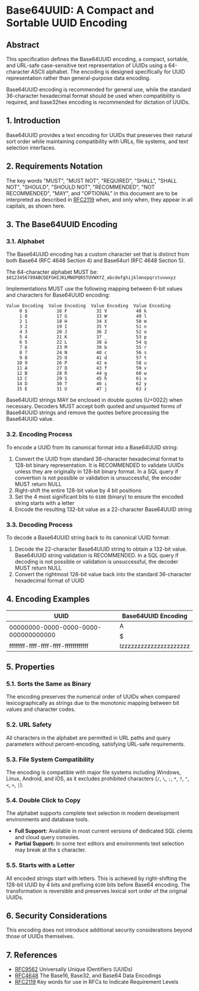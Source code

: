 # Base64UUID: A Compact and Sortable UUID Encoding

## Abstract

This specification defines the Base64UUID encoding, a compact, sortable, and URL-safe case-sensitive text representation of UUIDs using a 64-character ASCII alphabet. The encoding is designed specifically for UUID representation rather than general-purpose data encoding.

Base64UUID encoding is recommended for general use, while the standard 36-character hexadecimal format should be used when compatibility is required, and base32hex encoding is recommended for dictation of UUIDs.

## 1. Introduction

Base64UUID provides a text encoding for UUIDs that preserves their natural sort order while maintaining compatibility with URLs, file systems, and text selection interfaces.

## 2. Requirements Notation

The key words "MUST", "MUST NOT", "REQUIRED", "SHALL", "SHALL NOT", "SHOULD", "SHOULD NOT", "RECOMMENDED", "NOT RECOMMENDED", "MAY", and "OPTIONAL" in this document are to be interpreted as described in [RFC2119](https://datatracker.ietf.org/doc/html/rfc2119) when, and only when, they appear in all capitals, as shown here.

## 3. The Base64UUID Encoding

### 3.1. Alphabet

The Base64UUID encoding has a custom character set that is distinct from both Base64 (RFC 4648 Section 4) and Base64url (RFC 4648 Section 5).

The 64-character alphabet MUST be:
`$0123456789ABCDEFGHIJKLMNOPQRSTUVWXYZ_abcdefghijklmnopqrstuvwxyz`

Implementations MUST use the following mapping between 6-bit values and characters for Base64UUID encoding:
```
Value Encoding  Value Encoding  Value Encoding  Value Encoding
     0 $           16 F           32 V           48 k
     1 0           17 G           33 W           49 l
     2 1           18 H           34 X           50 m
     3 2           19 I           35 Y           51 n
     4 3           20 J           36 Z           52 o
     5 4           21 K           37 _           53 p
     6 5           22 L           38 a           54 q
     7 6           23 M           39 b           55 r
     8 7           24 N           40 c           56 s
     9 8           25 O           41 d           57 t
    10 9           26 P           42 e           58 u
    11 A           27 Q           43 f           59 v
    12 B           28 R           44 g           60 w
    13 C           29 S           45 h           61 x
    14 D           30 T           46 i           62 y
    15 E           31 U           47 j           63 z
```

Base64UUID strings MAY be enclosed in double quotes (U+0022) when necessary. Decoders MUST accept both quoted and unquoted forms of Base64UUID strings and remove the quotes before processing the Base64UUID value.

### 3.2. Encoding Process

To encode a UUID from its canonical format into a Base64UUID string:
1. Convert the UUID from standard 36-character hexadecimal format to 128-bit binary representation. It is RECOMMENDED to validate UUIDs unless they are originally in 128-bit binary format. In a SQL query if convertion is not possible or validation is unsuccessful, the encoder MUST return NULL
2. Right-shift the entire 128-bit value by 4 bit positions
3. Set the 4 most significant bits to `0100` (binary) to ensure the encoded string starts with a letter
4. Encode the resulting 132-bit value as a 22-character Base64UUID string

### 3.3. Decoding Process

To decode a Base64UUID string back to its canonical UUID format:
1. Decode the 22-character Base64UUID string to obtain a 132-bit value. Base64UUID string validation is RECOMMENDED. In a SQL query if decoding is not possible or validation is unsuccessful, the decoder MUST return NULL
2. Convert the rightmost 128-bit value back into the standard 36-character hexadecimal format of UUID

## 4. Encoding Examples

| UUID                                      | Base64UUID Encoding       |
| ----------------------------------------- | ------------------------- |
| 00000000-0000-0000-0000-000000000000     | A$$$$$$$$$$$$$$$$$$$$$    |
| ffffffff-ffff-ffff-ffff-ffffffffffff      | Izzzzzzzzzzzzzzzzzzzzz    |

## 5. Properties

### 5.1. Sorts the Same as Binary

The encoding preserves the numerical order of UUIDs when compared lexicographically as strings due to the monotonic mapping between bit values and character codes.

### 5.2. URL Safety

All characters in the alphabet are permitted in URL paths and query parameters without percent-encoding, satisfying URL-safe requirements.

### 5.3. File System Compatibility

The encoding is compatible with major file systems including Windows, Linux, Android, and iOS, as it excludes prohibited characters (`/`, `\`, `:`, `*`, `?`, `"`, `<`, `>`, `|`).

### 5.4. Double Click to Copy

The alphabet supports complete text selection in modern development environments and database tools.

*   **Full Support:** Available in most current versions of dedicated SQL clients and cloud query consoles.
*   **Partial Support:** In some text editors and environments text selection may break at the `$` character.

### 5.5. Starts with a Letter

All encoded strings start with letters. This is achieved by right-shifting the 128-bit UUID by 4 bits and prefixing `0100` bits before Base64 encoding. The transformation is reversible and preserves lexical sort order of the original UUIDs.

## 6. Security Considerations

This encoding does not introduce additional security considerations beyond those of UUIDs themselves.

## 7. References

- [RFC9562](https://datatracker.ietf.org/doc/html/rfc9562) Universally Unique IDentifiers (UUIDs)
- [RFC4648](https://datatracker.ietf.org/doc/rfc4648/) The Base16, Base32, and Base64 Data Encodings
- [RFC2119](https://datatracker.ietf.org/doc/html/rfc2119) Key words for use in RFCs to Indicate Requirement Levels

